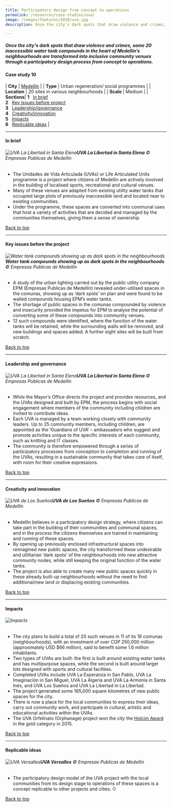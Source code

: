 ```yaml
---
title: Participatory design from concept to operations
permalink: /resources/case-studies/uva/
image: /images/features/2020/uva.jpg
description: Once the city's dark spots that draw violence and crimes, some 20 inaccessible water tank compounds in the heart of Medellín’s neighbourhoods are transformed into inclusive community venues through a participatory design process from concept to operations.

---
```


##### Once the city's dark spots that draw violence and crimes, some 20 inaccessible water tank compounds in the heart of Medellín’s neighbourhoods are transformed into inclusive community venues through a participatory design process from concept to operations.

#### **Case study 10**

| **City** | [Medellín](/medellin/) |
| **Type** | Urban regeneration/ social programmes |
| **Location** | 20 sites in various neighbourhoods |
| **Scale** | Medium |
| **Sections**| **1** &nbsp; [In brief](#in-brief) <br> **2** &nbsp; [Key issues before project](#key-issues-before-the-project) <br> **3** &nbsp; [Leadership/governance](#leadership-and-governance) <br> **4** &nbsp; [Creativity/innovation](#creativity-and-innovation) <br> **5** &nbsp; [Impacts](#impacts) <br> **6** &nbsp; [Replicable ideas](#replicable-ideas) |

---

#### **In brief**

###### ![UVA La Libertad in Santa Elena](/images/features/2020/uva.jpg/)**UVA La Libertad in Santa Elena** © Empresas Publicas de Medellín

- The Unidades de Vida Articulada (UVAs) or Life Articulated Units programme is a project where citizens of Medellín are actively involved in the building of localised sports, recreational and cultural venues. 
- Many of these venues are adapted from existing utility water tanks that occupied large plots of previously inaccessible land and located near to existing communities. 
- Under the programme, these spaces are converted into communal uses that host a variety of activities that are decided and managed by the communities themselves, giving them a sense of ownership

[Back to top](#case-study-10)

---

#### **Key issues before the project**

###### ![Water tank compounds showing up as dark spots in the neighbourhoods](/images/features/2020/dark-spots.jpg/)**Water tank compounds showing up as dark spots in the neighbourhoods** © Empresas Publicas de Medellín

- A study of the urban lighting carried out by the public utility company EPM (Empresas Publicas de Medellín) revealed under-utilised spaces in the comunas, showing up as ‘dark spots’ on plan and were found to be walled compounds housing EPM’s water tanks. 
- The shortage of public spaces in the comunas compounded by violence and insecurity provided the impetus for EPM to analyse the potential of converting some of these compounds into community venues. 
- 12 such compounds were identified, where the function of the water tanks will be retained, while the surrounding walls will be removed, and new buildings and spaces added. A further eight sites will be built from scratch.

[Back to top](#case-study-10)

---

#### **Leadership and governance**

###### ![UVA La Libertad in Santa Elena](/images/features/2020/uva-la-libertad.jpg/)**UVA La Libertad in Santa Elena** © Empresas Publicas de Medellín

- While the Mayor’s Office directs the project and provides resources, and the UVAs designed and built by EPM, the process begins with social engagement where members of the community including children are invited to contribute ideas.  
- Each UVA is managed by a team working closely with community leaders. Up to 25 community members, including children, are appointed as the ‘Guardians of UVA’ – ambassadors who suggest and promote activities unique to the specific interests of each community, such as knitting and IT classes.
- The community is therefore empowered through a series of participatory processes from conception to completion and running of the UVAs, resulting in a sustainable community that takes care of itself, with room for their creative expressions.

[Back to top](#case-study-10)

---

#### **Creativity and innovation**

###### ![UVA de Los Sueños](/images/features/2020/uva-los-suenos.jpg/)**UVA de Los Sueños** © Empresas Publicas de Medellín

- Medellín believes in a participatory design strategy, where citizens can take part in the building of their communities and communal spaces, and in the process the citizens themselves are trained in maintaining and running of these spaces.
- By opening up previously enclosed infrastructural spaces into reimagined new public spaces, the city transformed these undesirable and utilitarian ‘dark spots’ of the neighbourhoods into new attractive community nodes, while still keeping the original function of the water tanks.
- The project is also able to create many new public spaces quickly in these already built-up neighbourhoods without the need to find additional/new land or displacing existing communities.

[Back to top](#case-study-10)

---

#### **Impacts**

###### ![Impacts](/images/features/2020/impacts-medellin2.png/)

- The city plans to build a total of 20 such venues in 11 of its 16 comunas (neighbourhoods), with an investment of over COP 250,000 million (approximately USD $66 million), said to benefit some 1.6 million inhabitants.
- Two types of UVAs are built: the first is built around existing water tanks and has multipurpose spaces, while the second is built around larger lots designed with sports and cultural facilities. 
- Completed UVAs include UVA La Esperanza in San Pablo, UVA La Imaginación in San Miguel, UVA La Algería and UVA La Armonía in Santa Inés, and UVA Los Sueños and UVA La Libertad in La Libertad.  
- The project generated some 165,000 square kilometres of new public spaces for the city. 
- There is now a place for the local communities to express their ideas, carry out community work, and participate in cultural, artistic and educational activities within the UVAs. 
- The UVA Orfelinato (Orphanage) project won the city the [Holcim Award](https://www.holcimfoundation.org/media/news/awards/global-recognition-for-enhancing-the-quality-of-life-in-medellin?backTo=%2fprojects%2farticulated-site%3fshow%3d205127ce-251d-4488-9097-065399e3d8ad) in the gold category in 2015.

[Back to top](#case-study-10)

---

#### **Replicable ideas**

###### ![UVA Versalles](/images/features/2020/uva-versalles.jpg/)**UVA Versalles** © Empresas Publicas de Medellín

- The participatory design model of the UVA project with the local communities from its design stage to operations of these spaces is a concept replicable to other projects and cities. **<font color="#967942">O</font>**

[Back to top](#case-study-10)
